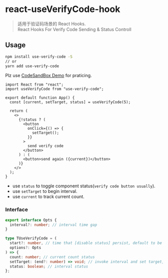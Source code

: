 # react-useVerifyCode-hook

> 适用于验证码场景的 React Hooks.  
> React Hooks For Verify Code Sending & Status Controll

## Usage

```bash
npm install use-verify-code -S
// or
yarn add use-verify-code
```

Plz use [CodeSandBox Demo](https://codesandbox.io/s/useverifycode-hook-9pb2x?file=/src/App.tsx:0-449) for praticing.

```tsx
import React from "react";
import useVerifyCode from "use-verify-code";

export default function App() {
  const [current, setTarget, status] = useVerifyCode(5);

  return (
    <>
      {!status ? (
        <button
          onClick={() => {
            setTarget();
          }}
        >
          send verify code
        </button>
      ) : (
        <button>send again ({current})</button>
      )}
    </>
  );
}
```

- use `status` to toggle component status(`verify code button usually`).
- use `setTarget` to begin interval.
- use `current` to track current count.

### Interface

```typescript
export interface Opts {
  interval?: number; // interval time gap
}

type TUseVerifyCode = (
  start?: number, // time that [disable status] persist, default to be 60
  options?: Opts
) => {
  count: number; // current count status
  setTarget: (end?: number) => void; // invoke interval and set target, defalut to 0
  status: boolean; // interval status
};
```
